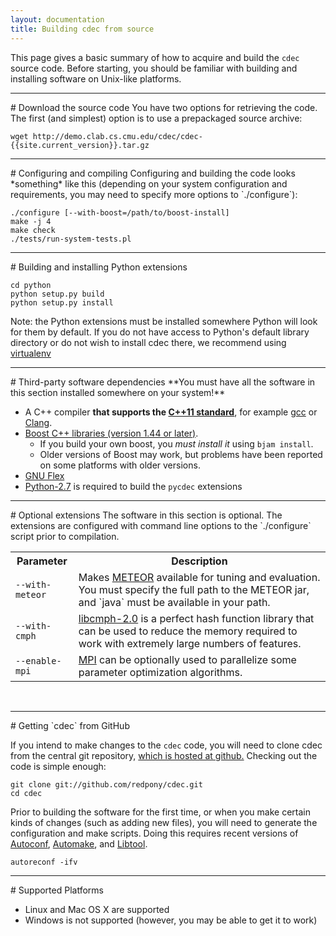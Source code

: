 ```yaml
---
layout: documentation
title: Building cdec from source
---
```

This page gives a basic summary of how to acquire and build the `cdec` source code.  Before starting, you should be familiar with building and installing software on Unix-like platforms.

<hr/>
# Download the source code
You have two options for retrieving the code. The first (and simplest) option is to use a prepackaged source archive:

    wget http://demo.clab.cs.cmu.edu/cdec/cdec-{{site.current_version}}.tar.gz

<hr/>
# Configuring and compiling
Configuring and building the code looks *something* like this (depending on your system configuration and requirements, you may need to specify more options to `./configure`):

    ./configure [--with-boost=/path/to/boost-install]
    make -j 4
    make check
    ./tests/run-system-tests.pl

<hr/>
# Building and installing Python extensions

    cd python
    python setup.py build
    python setup.py install

Note: the Python extensions must be installed somewhere Python will look for them by default. If you do not have access to Python's default library directory or do not wish to install cdec there, we recommend using [virtualenv](http://virtualenv.readthedocs.org)

<hr/>
# Third-party software dependencies
**You must have all the software in this section installed somewhere on your system!**

- A C++ compiler **that supports the [C++11 standard](http://www.stroustrup.com/C++11FAQ.html)**, for example [gcc](http://gcc.gnu.org/) or [Clang](http://clang.llvm.org/).
- [Boost C++ libraries (version 1.44 or later)](http://www.boost.org/).
    - If you build your own boost, you _must install it_ using `bjam install`.
    - Older versions of Boost may work, but problems have been reported on some platforms with older versions.
- [GNU Flex](http://flex.sourceforge.net/)
- [Python-2.7](http://docs.python.org/) is required to build the `pycdec` extensions

<hr/>
# Optional extensions
The software in this section is optional. The extensions are configured with command line options to the `./configure` script prior to compilation.

<table>
<tr>
  <th style="width: 20%">Parameter</th>
  <th style="width: 80%">Description</th>
</tr>
<tr>
  <td><code>--with-meteor</code></td>
  <td>Makes <a href="http://www.cs.cmu.edu/~alavie/METEOR/">METEOR</a> available for tuning and evaluation. You must specify the full path to the METEOR jar, and `java` must be available in your path.</td>
</tr>
<tr>
  <td><code>--with-cmph</code></td>
  <td><a href="http://cmph.sourceforge.net/">libcmph-2.0</a> is a perfect hash function library that can be used to reduce the memory required to work with extremely large numbers of features.</td>
</tr>
<tr>
  <td><code>--enable-mpi</code></td>
  <td><a href="http://www.mpi-forum.org/">MPI</a> can be optionally used to parallelize some parameter optimization algorithms.</td>
</tr>
</table>
<br />

<hr/>
# Getting `cdec` from GitHub

If you intend to make changes to the `cdec` code, you will need to clone cdec from the central git repository, [which is hosted at github.](http://github.com/redpony/cdec) Checking out the code is simple enough:

    git clone git://github.com/redpony/cdec.git
    cd cdec

Prior to building the software for the first time, or when you make certain kinds of changes (such as adding new files), you will need to generate the configuration and make scripts. Doing this requires recent versions of [Autoconf](http://www.gnu.org/software/autoconf/), [Automake](http://www.gnu.org/software/automake/), and [Libtool](http://www.gnu.org/software/libtool/).

    autoreconf -ifv

<hr/>
# Supported Platforms

- Linux and Mac OS X are supported
- Windows is not supported (however, you may be able to get it to work)

